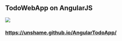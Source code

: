 ## TodoWebApp on AngularJS

![](https://i.imgur.com/vTb7ula.png)

### https://unshame.github.io/AngularTodoApp/